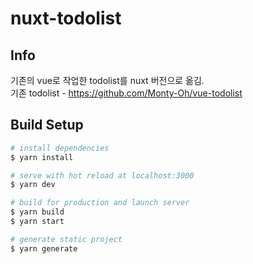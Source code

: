 # nuxt-todolist

## Info
기존의 vue로 작업한 todolist를 nuxt 버전으로 옮김.  
기존 todolist - https://github.com/Monty-Oh/vue-todolist

## Build Setup

```bash
# install dependencies
$ yarn install

# serve with hot reload at localhost:3000
$ yarn dev

# build for production and launch server
$ yarn build
$ yarn start

# generate static project
$ yarn generate
```


